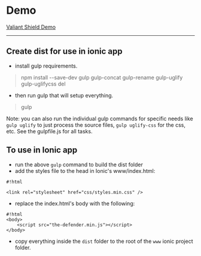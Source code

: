 # Demo

[Valiant Shield Demo](https://rawgit.com/BatteryAcid/valiant-shield/master/index.html)

---

## Create dist for use in ionic app ##

- install gulp requirements.
> npm install --save-dev gulp gulp-concat gulp-rename gulp-uglify gulp-uglifycss del
- then run gulp that will setup everything.
> gulp

Note: you can also run the individual gulp commands for specific needs like `gulp uglify` to just process the source files, `gulp uglify-css` for the css, etc. See the gulpfile.js for all tasks.


## To use in Ionic app ##
- run the above `gulp` command to build the dist folder
- add the styles file to the head in Ionic's www/index.html:

```
#!html

<link rel="stylesheet" href="css/styles.min.css" />
```

- replace the index.html's body with the following:

```
#!html
<body>
    <script src="the-defender.min.js"></script>
</body>
```

- copy everything inside the `dist` folder to the root of the `www` ionic project folder. 
